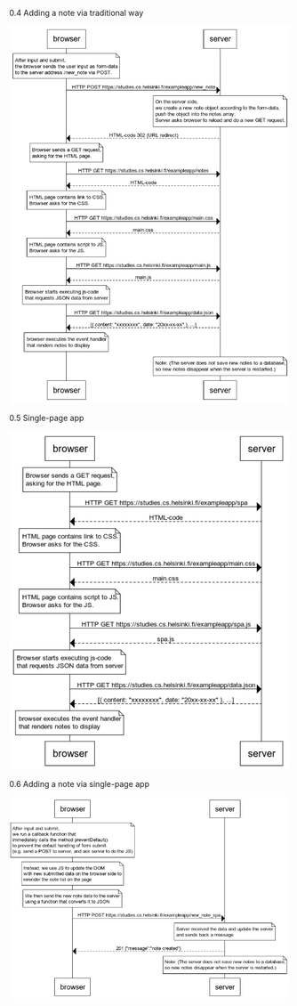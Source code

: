 
0.4 Adding a note via traditional way


![](0.4.png)

0.5 Single-page app


![](0.5.png)

0.6 Adding a note via single-page app


![](0.6.png)
